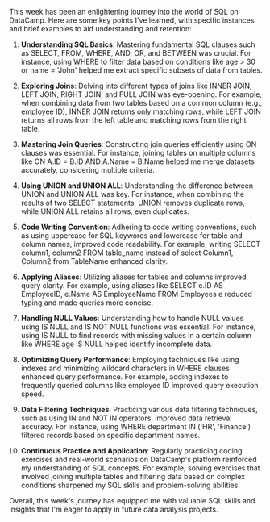 This week has been an enlightening journey into the world of SQL on DataCamp. Here are some key points I've learned, with specific instances and brief examples to aid understanding and retention:

1. **Understanding SQL Basics**: Mastering fundamental SQL clauses such as SELECT, FROM, WHERE, AND, OR, and BETWEEN was crucial. For instance, using WHERE to filter data based on conditions like age > 30 or name = 'John' helped me extract specific subsets of data from tables.

2. **Exploring Joins**: Delving into different types of joins like INNER JOIN, LEFT JOIN, RIGHT JOIN, and FULL JOIN was eye-opening. For example, when combining data from two tables based on a common column (e.g., employee ID), INNER JOIN returns only matching rows, while LEFT JOIN returns all rows from the left table and matching rows from the right table.

3. **Mastering Join Queries**: Constructing join queries efficiently using ON clauses was essential. For instance, joining tables on multiple columns like ON A.ID = B.ID AND A.Name = B.Name helped me merge datasets accurately, considering multiple criteria.

4. **Using UNION and UNION ALL**: Understanding the difference between UNION and UNION ALL was key. For instance, when combining the results of two SELECT statements, UNION removes duplicate rows, while UNION ALL retains all rows, even duplicates.

5. **Code Writing Convention**: Adhering to code writing conventions, such as using uppercase for SQL keywords and lowercase for table and column names, improved code readability. For example, writing SELECT column1, column2 FROM table_name instead of select Column1, Column2 from TableName enhanced clarity.

6. **Applying Aliases**: Utilizing aliases for tables and columns improved query clarity. For example, using aliases like SELECT e.ID AS EmployeeID, e.Name AS EmployeeName FROM Employees e reduced typing and made queries more concise.

7. **Handling NULL Values**: Understanding how to handle NULL values using IS NULL and IS NOT NULL functions was essential. For instance, using IS NULL to find records with missing values in a certain column like WHERE age IS NULL helped identify incomplete data.

8. **Optimizing Query Performance**: Employing techniques like using indexes and minimizing wildcard characters in WHERE clauses enhanced query performance. For example, adding indexes to frequently queried columns like employee ID improved query execution speed.

9. **Data Filtering Techniques**: Practicing various data filtering techniques, such as using IN and NOT IN operators, improved data retrieval accuracy. For instance, using WHERE department IN ('HR', 'Finance') filtered records based on specific department names.

10. **Continuous Practice and Application**: Regularly practicing coding exercises and real-world scenarios on DataCamp's platform reinforced my understanding of SQL concepts. For example, solving exercises that involved joining multiple tables and filtering data based on complex conditions sharpened my SQL skills and problem-solving abilities.

Overall, this week's journey has equipped me with valuable SQL skills and insights that I'm eager to apply in future data analysis projects.
